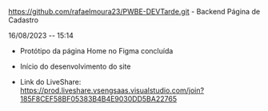 https://github.com/rafaelmoura23/PWBE-DEVTarde.git   - Backend Página de Cadastro

16/08/2023 -- 15:14
- Protótipo da página Home no Figma concluída
- Início do desenvolvimento do site

- Link do LiveShare: https://prod.liveshare.vsengsaas.visualstudio.com/join?185F8CEF58BF05383B4B4E9030DD5BA22765